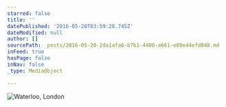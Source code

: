 ```yaml
---
starred: false
title: ''
datePublished: '2016-05-20T03:59:28.745Z'
dateModified: null
author: []
sourcePath: _posts/2016-05-20-2da1afa6-b7b1-4400-a661-e08e44efd848.md
inFeed: true
hasPage: false
inNav: false
_type: MediaObject

---
```

![Waterloo, London](https://the-grid-user-content.s3-us-west-2.amazonaws.com/936072b5-b54f-4c6b-be6a-6c8a36bfb6da.jpg)